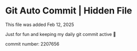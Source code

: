 # Git Auto Commit | Hidden File

This file was added Feb 12, 2025

Just for fun and keeping my daily git commit active 🤪

commit number: 2207656
